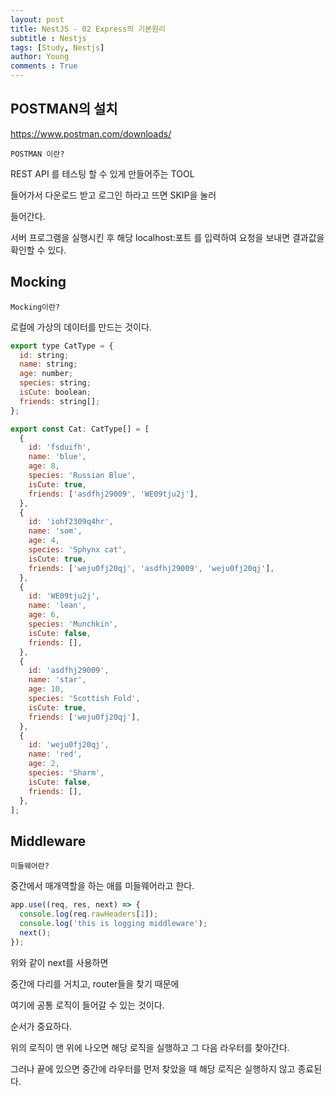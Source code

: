 ```yaml
---
layout: post
title: NestJS - 02 Express의 기본원리
subtitle : Nestjs
tags: [Study, Nestjs]
author: Young
comments : True
---
```


## POSTMAN의 설치

https://www.postman.com/downloads/

`POSTMAN 이란?`

REST API 를 테스팅 할 수 있게 만들어주는 TOOL

들어가서 다운로드 받고
로그인 하라고 뜨면 SKIP을 눌러

들어간다.

서버 프로그램을 실행시킨 후 해당 localhost:포트
를 입력하여 요청을 보내면 결과값을 확인할 수 있다.

## Mocking 

`Mocking이란?`

로컬에 가상의 데이터를 만드는 것이다.

```js
export type CatType = {
  id: string;
  name: string;
  age: number;
  species: string;
  isCute: boolean;
  friends: string[];
};

export const Cat: CatType[] = [
  {
    id: 'fsduifh',
    name: 'blue',
    age: 8,
    species: 'Russian Blue',
    isCute: true,
    friends: ['asdfhj29009', 'WE09tju2j'],
  },
  {
    id: 'iohf2309q4hr',
    name: 'som',
    age: 4,
    species: 'Sphynx cat',
    isCute: true,
    friends: ['weju0fj20qj', 'asdfhj29009', 'weju0fj20qj'],
  },
  {
    id: 'WE09tju2j',
    name: 'lean',
    age: 6,
    species: 'Munchkin',
    isCute: false,
    friends: [],
  },
  {
    id: 'asdfhj29009',
    name: 'star',
    age: 10,
    species: 'Scottish Fold',
    isCute: true,
    friends: ['weju0fj20qj'],
  },
  {
    id: 'weju0fj20qj',
    name: 'red',
    age: 2,
    species: 'Sharm',
    isCute: false,
    friends: [],
  },
];
```

## Middleware

`미들웨어란?`

중간에서 매개역할을 하는 애를 미들웨어라고 한다.

```js
app.use((req, res, next) => {
  console.log(req.rawHeaders[1]);
  console.log('this is logging middleware');
  next();
});
```

위와 같이 next를 사용하면

중간에 다리를 거치고, router들을 찾기 때문에


여기에 공통 로직이 들어갈 수 있는 것이다.

순서가 중요하다.

위의 로직이 맨 위에 나오면
해당 로직을 실행하고 그 다음 라우터를 찾아간다.

그러나 끝에 있으면 중간에 라우터를 먼저 찾았을 때
해당 로직은 실행하지 않고 종료된다.

